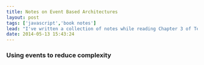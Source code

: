 ```yaml
---
title: Notes on Event Based Architectures
layout: post
tags: ['javascript','book notes']
lead: "I've written a collection of notes while reading Chapter 3 of Testable Javascript. Please don't assume what I've written is completely correct, these notes reflect my interpretation of the book's contents."
date: 2014-05-13 15:43:24
---
```


### Using events to reduce complexity